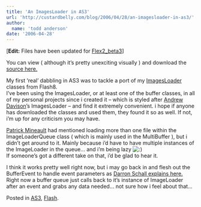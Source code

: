 ```yaml
---
title: 'An ImagesLoader in AS3'
url: 'http://custardbelly.com/blog/2006/04/28/an-imagesloader-in-as3/'
author:
  name: 'todd anderson'
date: '2006-04-28'
---
```


[**Edit:** Files have been updated for [Flex2_beta3](http://labs.adobe.com/)]

You can view ( although it’s pretty unexciting visually ) and download the [source here.](javascript:MM_openBrWindow('http://www.custardbelly.com/blog/files/ImagesLoader/imgsLoader.html','imgsLoader','resizable=no,width=325,height=360');)

My first ‘real’ dabbling in AS3 was to tackle a port of my [ImagesLoader](http://custardbelly.com/blog/?p=27) classes from Flash8.  
I’ve been using the ImagesLoader, or at least one of the buffer classes, in all of my personal projects since i created it – which is styled after [Andrew Davison](http://fivedots.coe.psu.ac.th/~ad/)’s ImagesLoader – and find it extremely convenient. i hope if anyone has downloaded the classes and used them, they found it so as well. If not, i’m up for any criticism you may have.

[Patrick Mineault](http://www.5etdemi.com/blog/) had mentioned loading more than one file within the ImageLoaderQueue class ( which is mainly used in the MultiBuffer ), but i didn’t get around to it. Mainly because i’d have to have multiple instances of the ImageLoader in the queue… and i’m being lazy ![:)](http://custardbelly.com/blog/wp-includes/images/smilies/icon_smile.gif)  
If someone’s got a different take on that, i’d be glad to hear it.

I think it works pretty well right now, but i may go back in and flesh out the BufferEvent to handle event parameters as [Darron Schall explains here.](http://www.darronschall.com/weblog/archives/000191.cfm) Right now a buffer queue just calls back to it’s instance of ImageLoader after an event and grabs any data needed… not sure how i feel about that…

Posted in [AS3](http://custardbelly.com/blog/category/as3/), [Flash](http://custardbelly.com/blog/category/flash/).
